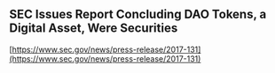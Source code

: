 ## SEC Issues Report Concluding DAO Tokens, a Digital Asset, Were Securities
  
  [https://www.sec.gov/news/press-release/2017-131](https://www.sec.gov/news/press-release/2017-131)
